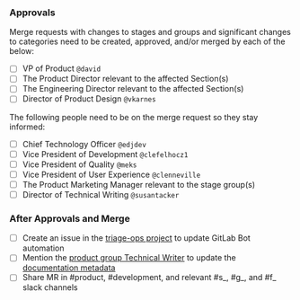 <!--

Describe the change and rationale here.

-->

### Approvals

Merge requests with changes to stages and groups and significant 
changes to categories need to be created, approved, and/or merged 
by each of the below:

- [ ] VP of Product `@david`
- [ ] The Product Director relevant to the affected Section(s)
- [ ] The Engineering Director relevant to the affected Section(s)
- [ ] Director of Product Design `@vkarnes`

The following people need to be on the merge request so they stay informed:

- [ ] Chief Technology Officer `@edjdev` <!--  Only required for significant changes -->
- [ ] Vice President of Development `@clefelhocz1`
- [ ] Vice President of Quality `@meks`
- [ ] Vice President of User Experience `@clenneville`
- [ ] The Product Marketing Manager relevant to the stage group(s)
- [ ] Director of Technical Writing `@susantacker`

### After Approvals and Merge 

- [ ] Create an issue in the [triage-ops project](https://gitlab.com/gitlab-org/quality/triage-ops/-/issues/new?issuable_template=category-label-change) to update GitLab Bot automation 
- [ ] Mention the [product group Technical Writer](https://about.gitlab.com/handbook/engineering/ux/technical-writing/#designated-technical-writers) to update the [documentation metadata](https://docs.gitlab.com/ee/development/documentation/#stage-and-group-metadata)
- [ ] Share MR in #product, #development, and relevant #s_, #g_, and #f_ slack channels 

<!--
Changes that require executive approval include:
- Changes to a stage, group, or category name
- Removal or addition of a stage, group, or category

Changes that require approval only from the relevant Product Director include:
- Changing a category maturity date
- Changes to section or group member lists
- Changes to a category vision page

More information can be found in the Category Change section: 
https://about.gitlab.com/handbook/product/categories/#changes

-->
